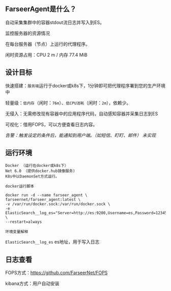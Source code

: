 ## FarseerAgent是什么？

自动采集集群中的容器stdout流日志并写入到ES。

监控服务器的资源情况

在每台服务器（节点）上运行的代理程序。

闲时资源占用：CPU 2 m / 内存 77.4 MiB
## 设计目标

快速搭建：`服务端`运行于docker或k8s下，1分钟即可把代理程序署到您的生产环境中

轻量级：`低内存`（闲时：`76m`）、`低CPU消耗`（闲时：`2m`），依赖少。

无侵入：无需修改现有容器中的应用程序代码，自动感知容器并采集日志到ES

可视化：借用FOPS，可以方便查看日志内容。

_告警：触发设定的条件后，能通知到用户端。（如短信、盯盯、邮件） 未实现_
## 运行环境

    Docker （运行在docker或k8s下）
    Net 6.0 （提供docker.hub镜像服务)
    K8s中以DaemonSet方式运行。

`docker运行脚本`

```
docker run -d --name farseer_agent \
farseernet/farseer_agent:latest \
-v /var/run/docker.sock:/var/run/docker.sock \
-e ElasticSearch__log_es="Server=http://es:9200,Username=es,Password=123456,ReplicasCount=1,ShardsCount=1,RefreshInterval=5,IndexFormat=yyyy_MM" \
--restart=always
```

`环境变量解释`

`ElasticSearch__log_es` es地址，用于写入日志


## 日志查看
FOPS方式：https://github.com/FarseerNet/FOPS

kibana方式：用户自动安装
